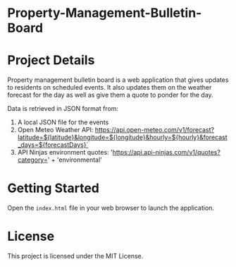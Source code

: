 # Property-Management-Bulletin-Board

# Project Details
Property management bulletin board is a web application that gives updates to residents on scheduled events. It also updates them on the weather forecast for the day as well as give them a quote to ponder for the day.

Data is retrieved in JSON format from:
1. A local JSON file for the events
2. Open Meteo Weather API: https://api.open-meteo.com/v1/forecast?latitude=${latitude}&longitude=${longitude}&hourly=${hourly}&forecast_days=${forecastDays}`
3. API Ninjas environment quotes: 'https://api.api-ninjas.com/v1/quotes?category=' + 'environmental'

# Getting Started
Open the `index.html` file in your web browser to launch the application.

# License
This project is licensed under the MIT License.



